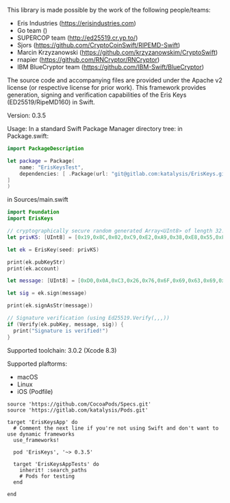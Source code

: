 This library is made possible by the work of the following people/teams:
- Eris Industries (https://erisindustries.com)
- Go team ()
- SUPERCOP team (http://ed25519.cr.yp.to/)
- Sjors (https://github.com/CryptoCoinSwift/RIPEMD-Swift)
- Marcin Krzyzanowski (https://github.com/krzyzanowskim/CryptoSwift)
- rnapier (https://github.com/RNCryptor/RNCryptor)
- IBM BlueCryptor team (https://github.com/IBM-Swift/BlueCryptor)

The source code and accompanying files are provided under the Apache v2 license (or respective license for prior work).
This framework provides generation, signing and verification capabilities of the Eris Keys (ED25519/RipeMD160) in Swift.

Version: 0.3.5

Usage: In a standard Swift Package Manager directory tree:
in Package.swift:
```swift
import PackageDescription

let package = Package(
    name: "ErisKeysTest",
    dependencies: [ .Package(url: "git@gitlab.com:katalysis/ErisKeys.git", majorVersion: 0, minor: 3),
]
)
```

in Sources/main.swift
```swift
import Foundation
import ErisKeys

// cryptographically secure random generated Array<UInt8> of length 32. 
let privKS: [UInt8] = [0x19,0x8C,0x02,0xC9,0xE2,0xA9,0x38,0xE8,0x55,0xF8,0x25,0xB3,0xB0,0xDB,0x06,0xD5,0xD8,0xA1,0xC5,0x2A,0xE4,0xB6,0xA2,0x93,0x4B,0x50,0xDC,0xFB,0xB0,0x89,0xE7,0x99]

let ek = ErisKey(seed: privKS)

print(ek.pubKeyStr)
print(ek.account)

let message: [UInt8] = [0xD0,0x0A,0xC3,0x26,0x76,0x6F,0x69,0x63,0x69,0x20,0x75,0x6E,0x20,0x74,0x65,0x78,0x74,0x65,0x20,0x64,0x65,0x20,0x33,0x32,0x20,0x63,0x68,0x61,0x72,0x61,0x63,0x74,0x65,0x72,0x65,0x73,0x00,0x00,0x00,0x00,0x00,0x00,0x00,0x00,0x00,0x00,0x00,0x00,0xF2,0x14,0x9A,0x1E,0xC4,0x94,0xD9,0x46,0x58,0x1A,0xC4,0x53,0x21,0xA0,0xE5,0x45,0x57,0x3D,0x2C,0x4C]

let sig = ek.sign(message)

print(ek.signAsStr(message))

// Signature verification (using Ed25519.Verify(,,,))
if (Verify(ek.pubKey, message, sig)) {
  print("Signature is verified!")
}
```

Supported toolchain:
3.0.2 (Xcode 8.3)

Supported plaftorms:
- macOS
- Linux
- iOS (Podfile)

```
source 'https://github.com/CocoaPods/Specs.git'
source 'https://gitlab.com/katalysis/Pods.git'

target 'ErisKeysApp' do
  # Comment the next line if you're not using Swift and don't want to use dynamic frameworks
  use_frameworks!

  pod 'ErisKeys', '~> 0.3.5'

  target 'ErisKeysAppTests' do
    inherit! :search_paths
    # Pods for testing
  end

end

```